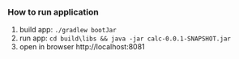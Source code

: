 ### How to run application

1. build app: `./gradlew bootJar`
2. run app: `cd build\libs && java -jar calc-0.0.1-SNAPSHOT.jar`
3. open in browser http://localhost:8081
